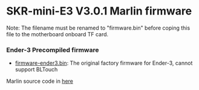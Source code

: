 # SKR-mini-E3 V3.0.1 Marlin firmware

Note: The filename must be renamed to "firmware.bin" before coping this file to the motherboard onboard TF card.

### Ender-3 Precompiled firmware
* [firmware-ender3.bin](./firmware-ender3.bin): The original factory firmware for Ender-3, cannot support BLTouch

Marlin source code in [here](https://github.com/bigtreetech/Marlin/tree/SKR-mini-E3-F401)